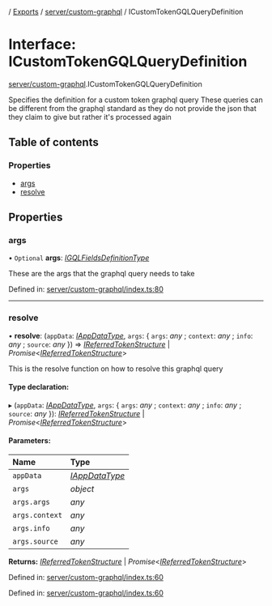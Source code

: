 [](../README.md) / [Exports](../modules.md) / [server/custom-graphql](../modules/server_custom_graphql.md) / ICustomTokenGQLQueryDefinition

# Interface: ICustomTokenGQLQueryDefinition

[server/custom-graphql](../modules/server_custom_graphql.md).ICustomTokenGQLQueryDefinition

Specifies the definition for a custom token graphql query
These queries can be different from the graphql standard
as they do not provide the json that they claim to give
but rather it's processed again

## Table of contents

### Properties

- [args](server_custom_graphql.icustomtokengqlquerydefinition.md#args)
- [resolve](server_custom_graphql.icustomtokengqlquerydefinition.md#resolve)

## Properties

### args

• `Optional` **args**: [*IGQLFieldsDefinitionType*](base_root_gql.igqlfieldsdefinitiontype.md)

These are the args that the graphql query needs to take

Defined in: [server/custom-graphql/index.ts:80](https://github.com/onzag/itemize/blob/5fcde7cf/server/custom-graphql/index.ts#L80)

___

### resolve

• **resolve**: (`appData`: [*IAppDataType*](server.iappdatatype.md), `args`: { `args`: *any* ; `context`: *any* ; `info`: *any* ; `source`: *any*  }) => [*IReferredTokenStructure*](server_custom_graphql.ireferredtokenstructure.md) \| *Promise*<[*IReferredTokenStructure*](server_custom_graphql.ireferredtokenstructure.md)\>

This is the resolve function on how to resolve this graphql query

#### Type declaration:

▸ (`appData`: [*IAppDataType*](server.iappdatatype.md), `args`: { `args`: *any* ; `context`: *any* ; `info`: *any* ; `source`: *any*  }): [*IReferredTokenStructure*](server_custom_graphql.ireferredtokenstructure.md) \| *Promise*<[*IReferredTokenStructure*](server_custom_graphql.ireferredtokenstructure.md)\>

#### Parameters:

Name | Type |
:------ | :------ |
`appData` | [*IAppDataType*](server.iappdatatype.md) |
`args` | *object* |
`args.args` | *any* |
`args.context` | *any* |
`args.info` | *any* |
`args.source` | *any* |

**Returns:** [*IReferredTokenStructure*](server_custom_graphql.ireferredtokenstructure.md) \| *Promise*<[*IReferredTokenStructure*](server_custom_graphql.ireferredtokenstructure.md)\>

Defined in: [server/custom-graphql/index.ts:60](https://github.com/onzag/itemize/blob/5fcde7cf/server/custom-graphql/index.ts#L60)

Defined in: [server/custom-graphql/index.ts:60](https://github.com/onzag/itemize/blob/5fcde7cf/server/custom-graphql/index.ts#L60)
